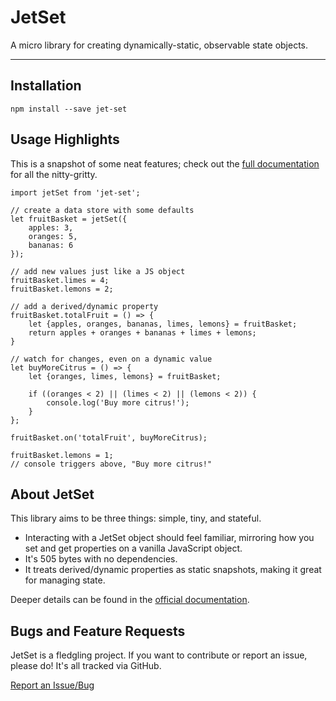 # JetSet

A micro library for creating dynamically-static, observable state objects.

-----------------------------------------------

## Installation

    npm install --save jet-set

## Usage Highlights

This is a snapshot of some neat features; check out the [full documentation](https://phillipluther.github.io/jet-set) for all the nitty-gritty.

    import jetSet from 'jet-set';

    // create a data store with some defaults
    let fruitBasket = jetSet({
        apples: 3,
        oranges: 5,
        bananas: 6
    });

    // add new values just like a JS object
    fruitBasket.limes = 4;
    fruitBasket.lemons = 2;

    // add a derived/dynamic property
    fruitBasket.totalFruit = () => {
        let {apples, oranges, bananas, limes, lemons} = fruitBasket;
        return apples + oranges + bananas + limes + lemons;
    }

    // watch for changes, even on a dynamic value
    let buyMoreCitrus = () => {
        let {oranges, limes, lemons} = fruitBasket;

        if ((oranges < 2) || (limes < 2) || (lemons < 2)) {
            console.log('Buy more citrus!');
        }
    };

    fruitBasket.on('totalFruit', buyMoreCitrus);

    fruitBasket.lemons = 1;
    // console triggers above, "Buy more citrus!"


## About JetSet

This library aims to be three things: simple, tiny, and stateful.

* Interacting with a JetSet object should feel familiar, mirroring how you set and get properties on a vanilla JavaScript object.
* It's 505 bytes with no dependencies.
* It treats derived/dynamic properties as static snapshots, making it great for managing state.

Deeper details can be found in the [official documentation](https://phillipluther.github.io/jet-set).


## Bugs and Feature Requests

JetSet is a fledgling project. If you want to contribute or report an issue, please do! It's all tracked via GitHub.

[Report an Issue/Bug](https://github.com/phillipluther/jet-set/issues)
